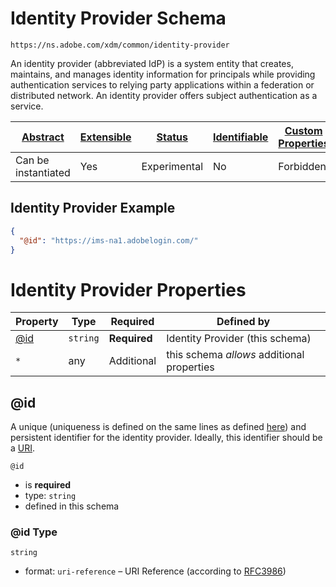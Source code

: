
# Identity Provider Schema

```
https://ns.adobe.com/xdm/common/identity-provider
```

An identity provider (abbreviated IdP) is a system entity that creates, maintains, and manages identity information for principals while providing authentication services to relying party applications within a federation or distributed network. An identity provider offers subject authentication as a service.

| [Abstract](../../abstract.md) | [Extensible](../../extensions.md) | [Status](../../status.md) | [Identifiable](../../id.md) | [Custom Properties](../../extensions.md) | [Additional Properties](../../extensions.md) | Defined In |
|-------------------------------|-----------------------------------|---------------------------|-----------------------------|------------------------------------------|----------------------------------------------|------------|
| Can be instantiated | Yes | Experimental | No | Forbidden | Permitted | [common/identity-provider.schema.json](common/identity-provider.schema.json) |

## Identity Provider Example
```json
{
  "@id": "https://ims-na1.adobelogin.com/"
}
```

# Identity Provider Properties

| Property | Type | Required | Defined by |
|----------|------|----------|------------|
| [@id](#id) | `string` | **Required** | Identity Provider (this schema) |
| `*` | any | Additional | this schema *allows* additional properties |

## @id

A unique (uniqueness is defined on the same lines as defined [here](https://tools.ietf.org/html/rfc8141#section-5)) and persistent identifier for the identity provider. Ideally, this identifier should be a [URI](https://tools.ietf.org/html/rfc3986).

`@id`
* is **required**
* type: `string`
* defined in this schema

### @id Type


`string`
* format: `uri-reference` – URI Reference (according to [RFC3986](https://tools.ietf.org/html/rfc3986))





